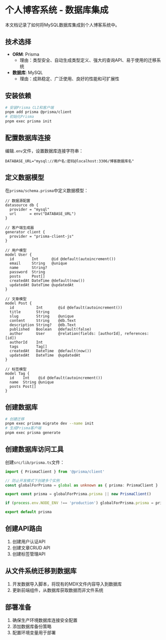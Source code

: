 # 个人博客系统 - 数据库集成

本文档记录了如何将MySQL数据库集成到个人博客系统中。

## 技术选择

- **ORM**: Prisma
  - 理由：类型安全、自动生成类型定义、强大的查询API、易于使用的迁移系统
- **数据库**: MySQL
  - 理由：成熟稳定、广泛使用、良好的性能和可扩展性

## 安装依赖

```bash
# 安装Prisma CLI和客户端
pnpm add prisma @prisma/client
# 初始化Prisma
pnpm exec prisma init
```

## 配置数据库连接

编辑`.env`文件，设置数据库连接字符串：

```
DATABASE_URL="mysql://用户名:密码@localhost:3306/博客数据库名"
```

## 定义数据模型

在`prisma/schema.prisma`中定义数据模型：

```prisma
// 数据源配置
datasource db {
  provider = "mysql"
  url      = env("DATABASE_URL")
}

// 客户端生成器
generator client {
  provider = "prisma-client-js"
}

// 用户模型
model User {
  id        Int      @id @default(autoincrement())
  email     String   @unique
  name      String?
  password  String
  posts     Post[]
  createdAt DateTime @default(now())
  updatedAt DateTime @updatedAt
}

// 文章模型
model Post {
  id          Int       @id @default(autoincrement())
  title       String
  slug        String    @unique
  content     String    @db.Text
  description String?   @db.Text
  published   Boolean   @default(false)
  author      User      @relation(fields: [authorId], references: [id])
  authorId    Int
  tags        Tag[]
  createdAt   DateTime  @default(now())
  updatedAt   DateTime  @updatedAt
}

// 标签模型
model Tag {
  id    Int    @id @default(autoincrement())
  name  String @unique
  posts Post[]
}
```

## 创建数据库

```bash
# 创建迁移
pnpm exec prisma migrate dev --name init
# 生成Prisma客户端
pnpm exec prisma generate
```

## 创建数据库访问工具

创建`src/lib/prisma.ts`文件：

```typescript
import { PrismaClient } from '@prisma/client'

// 防止开发模式下创建多个实例
const globalForPrisma = global as unknown as { prisma: PrismaClient }

export const prisma = globalForPrisma.prisma || new PrismaClient()

if (process.env.NODE_ENV !== 'production') globalForPrisma.prisma = prisma

export default prisma
```

## 创建API路由

1. 创建用户认证API
2. 创建文章CRUD API
3. 创建标签管理API

## 从文件系统迁移到数据库

1. 开发数据导入脚本，将现有的MDX文件内容导入到数据库
2. 更新前端组件，从数据库获取数据而非文件系统

## 部署准备

1. 确保生产环境数据库连接安全配置
2. 添加数据库备份策略
3. 配置环境变量用于部署 